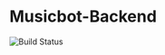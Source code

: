 # Musicbot-Backend

![Build Status](https://api.travis-ci.org/kensykora/musicbot-backend.svg?branch=master)